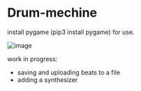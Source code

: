 # Drum-mechine 

install pygame (pip3 install pygame) for use.

![image](https://user-images.githubusercontent.com/105682385/172074685-c6a47960-cc33-4e18-9266-8ad368f1bf0d.png)



work in progress:
 - saving and uploading beats to a file
 - adding a synthesizer 




